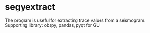 # segyextract
The program is useful for extracting trace values from a seismogram.
Supporting library: obspy, pandas, pyqt for GUI
